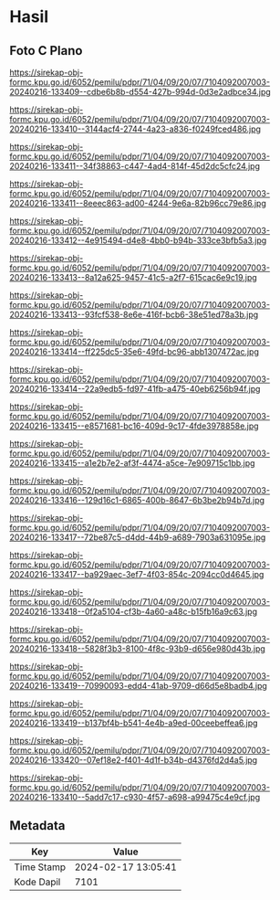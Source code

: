 # Hasil

## Foto C Plano

https://sirekap-obj-formc.kpu.go.id/6052/pemilu/pdpr/71/04/09/20/07/7104092007003-20240216-133409--cdbe6b8b-d554-427b-994d-0d3e2adbce34.jpg

https://sirekap-obj-formc.kpu.go.id/6052/pemilu/pdpr/71/04/09/20/07/7104092007003-20240216-133410--3144acf4-2744-4a23-a836-f0249fced486.jpg

https://sirekap-obj-formc.kpu.go.id/6052/pemilu/pdpr/71/04/09/20/07/7104092007003-20240216-133411--34f38863-c447-4ad4-814f-45d2dc5cfc24.jpg

https://sirekap-obj-formc.kpu.go.id/6052/pemilu/pdpr/71/04/09/20/07/7104092007003-20240216-133411--8eeec863-ad00-4244-9e6a-82b96cc79e86.jpg

https://sirekap-obj-formc.kpu.go.id/6052/pemilu/pdpr/71/04/09/20/07/7104092007003-20240216-133412--4e915494-d4e8-4bb0-b94b-333ce3bfb5a3.jpg

https://sirekap-obj-formc.kpu.go.id/6052/pemilu/pdpr/71/04/09/20/07/7104092007003-20240216-133413--8a12a625-9457-41c5-a2f7-615cac6e9c19.jpg

https://sirekap-obj-formc.kpu.go.id/6052/pemilu/pdpr/71/04/09/20/07/7104092007003-20240216-133413--93fcf538-8e6e-416f-bcb6-38e51ed78a3b.jpg

https://sirekap-obj-formc.kpu.go.id/6052/pemilu/pdpr/71/04/09/20/07/7104092007003-20240216-133414--ff225dc5-35e6-49fd-bc96-abb1307472ac.jpg

https://sirekap-obj-formc.kpu.go.id/6052/pemilu/pdpr/71/04/09/20/07/7104092007003-20240216-133414--22a9edb5-fd97-41fb-a475-40eb6256b94f.jpg

https://sirekap-obj-formc.kpu.go.id/6052/pemilu/pdpr/71/04/09/20/07/7104092007003-20240216-133415--e8571681-bc16-409d-9c17-4fde3978858e.jpg

https://sirekap-obj-formc.kpu.go.id/6052/pemilu/pdpr/71/04/09/20/07/7104092007003-20240216-133415--a1e2b7e2-af3f-4474-a5ce-7e909715c1bb.jpg

https://sirekap-obj-formc.kpu.go.id/6052/pemilu/pdpr/71/04/09/20/07/7104092007003-20240216-133416--129d16c1-6865-400b-8647-6b3be2b94b7d.jpg

https://sirekap-obj-formc.kpu.go.id/6052/pemilu/pdpr/71/04/09/20/07/7104092007003-20240216-133417--72be87c5-d4dd-44b9-a689-7903a631095e.jpg

https://sirekap-obj-formc.kpu.go.id/6052/pemilu/pdpr/71/04/09/20/07/7104092007003-20240216-133417--ba929aec-3ef7-4f03-854c-2094cc0d4645.jpg

https://sirekap-obj-formc.kpu.go.id/6052/pemilu/pdpr/71/04/09/20/07/7104092007003-20240216-133418--0f2a5104-cf3b-4a60-a48c-b15fb16a9c63.jpg

https://sirekap-obj-formc.kpu.go.id/6052/pemilu/pdpr/71/04/09/20/07/7104092007003-20240216-133418--5828f3b3-8100-4f8c-93b9-d656e980d43b.jpg

https://sirekap-obj-formc.kpu.go.id/6052/pemilu/pdpr/71/04/09/20/07/7104092007003-20240216-133419--70990093-edd4-41ab-9709-d66d5e8badb4.jpg

https://sirekap-obj-formc.kpu.go.id/6052/pemilu/pdpr/71/04/09/20/07/7104092007003-20240216-133419--b137bf4b-b541-4e4b-a9ed-00ceebeffea6.jpg

https://sirekap-obj-formc.kpu.go.id/6052/pemilu/pdpr/71/04/09/20/07/7104092007003-20240216-133420--07ef18e2-f401-4d1f-b34b-d4376fd2d4a5.jpg

https://sirekap-obj-formc.kpu.go.id/6052/pemilu/pdpr/71/04/09/20/07/7104092007003-20240216-133410--5add7c17-c930-4f57-a698-a99475c4e9cf.jpg


## Metadata

| Key        | Value               |
| ---------- | ------------------- |
| Time Stamp | 2024-02-17 13:05:41 |
| Kode Dapil | 7101                |



